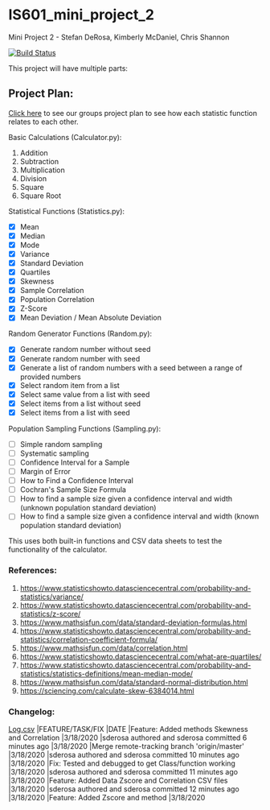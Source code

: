 # IS601_mini_project_2
Mini Project 2 - Stefan DeRosa, Kimberly McDaniel, Chris Shannon


[![Build Status](https://travis-ci.com/cshannon-mdsol/IS601_mini_project_2.svg?token=SKBo1dSTVngF4YhyWNFn&branch=master)](https://travis-ci.com/cshannon-mdsol/IS601_mini_project_2)


This project will have multiple parts:

## Project Plan:
[Click here](https://github.com/cshannon-mdsol/IS601_mini_project_2/blob/master/Project_Plan.md) to see our groups project plan to see how each statistic function relates to each other.

Basic Calculations (Calculator.py):
1. Addition
2. Subtraction
3. Multiplication
4. Division
5. Square
6. Square Root

Statistical Functions (Statistics.py): 
- [x] Mean
- [x] Median
- [x] Mode
- [x] Variance
- [x] Standard Deviation
- [X] Quartiles
- [x] Skewness
- [x] Sample Correlation
- [x] Population Correlation
- [x] Z-Score
- [x] Mean Deviation / Mean Absolute Deviation

Random Generator Functions (Random.py): 
- [x] Generate random number without seed
- [x] Generate random number with seed
- [x] Generate a list of random numbers with a seed between a range of provided numbers
- [x] Select random item from a list
- [x] Select same value from a list with seed
- [x] Select items from a list without seed
- [x] Select items from a list with seed

Population Sampling Functions (Sampling.py): 
- [ ] Simple random sampling
- [ ] Systematic sampling
- [ ] Confidence Interval for a Sample
- [ ] Margin of Error
- [ ] How to Find a Confidence Interval
- [ ] Cochran's Sample Size Formula
- [ ] How to find a sample size given a confidence interval and width (unknown population standard deviation)
- [ ] How to find a sample size given a confidence interval and width (known population standard deviation)

This uses both built-in functions and CSV data sheets to test the 
functionality of the calculator.


### References:
1. https://www.statisticshowto.datasciencecentral.com/probability-and-statistics/variance/
2. https://www.statisticshowto.datasciencecentral.com/probability-and-statistics/z-score/
3. https://www.mathsisfun.com/data/standard-deviation-formulas.html
4. https://www.statisticshowto.datasciencecentral.com/probability-and-statistics/correlation-coefficient-formula/
5. https://www.mathsisfun.com/data/correlation.html
6. https://www.statisticshowto.datasciencecentral.com/what-are-quartiles/
7. https://www.statisticshowto.datasciencecentral.com/probability-and-statistics/statistics-definitions/mean-median-mode/
8. https://www.mathsisfun.com/data/standard-normal-distribution.html
9. https://sciencing.com/calculate-skew-6384014.html


### Changelog:
[Log.csv](./log.csv)
|FEATURE/TASK/FIX	|DATE
|Feature: Added methods Skewness and Correlation	|3/18/2020
|sderosa authored and sderosa committed 6 minutes ago	|3/18/2020
|Merge remote-tracking branch 'origin/master'	|3/18/2020
|sderosa authored and sderosa committed 10 minutes ago	|3/18/2020
|Fix: Tested and debugged to get Class/function working	|3/18/2020
|sderosa authored and sderosa committed 11 minutes ago	|3/18/2020
|Feature: Added Data Zscore and Correlation CSV files	|3/18/2020
|sderosa authored and sderosa committed 12 minutes ago	|3/18/2020
|Feature: Added Zscore and method	|3/18/2020
